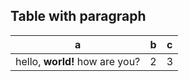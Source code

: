 ## Table with paragraph

| a                              | b | c |
| ------------------------------ | - | - |
| hello, **world!** how are you? | 2 | 3 |
